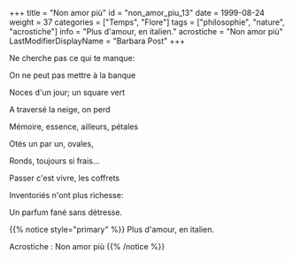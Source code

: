 +++
title = "Non amor più"
id = "non_amor_piu_13"
date = 1999-08-24
weight = 37
categories = ["Temps", "Flore"]
tags = ["philosophie", "nature", "acrostiche"]
info = "Plus d'amour, en italien."
acrostiche = "Non amor più"
LastModifierDisplayName = "Barbara Post"
+++

Ne cherche pas ce qui te manque:

On ne peut pas mettre à la banque

Noces d'un jour; un square vert

A traversé la neige, on perd

Mémoire, essence, ailleurs, pétales

Otés un par un, ovales,

Ronds, toujours si frais...

Passer c'est vivre, les coffrets

Inventoriés n'ont plus richesse:

Un parfum fané sans détresse.

{{% notice style="primary" %}}
Plus d'amour, en italien.

Acrostiche : Non amor più
{{% /notice %}}
